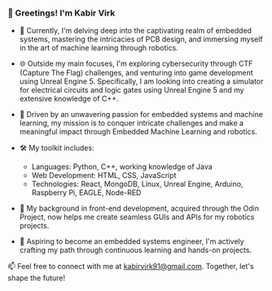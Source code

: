 ### 👋 Greetings! I'm Kabir Virk

- 🌱 Currently, I'm delving deep into the captivating realm of embedded systems, mastering the intricacies of PCB design, and immersing myself in the art of machine learning through robotics.

- 🌐 Outside my main focuses, I'm exploring cybersecurity through CTF (Capture The Flag) challenges, and venturing into game development using Unreal Engine 5. Specifically, I am looking into creating a simulator for electrical circuits and logic gates using Unreal Engine 5 and my extensive knowledge of C++.

- 🤖 Driven by an unwavering passion for embedded systems and machine learning, my mission is to conquer intricate challenges and make a meaningful impact through Embedded Machine Learning and robotics.

- 🛠️ My toolkit includes:

   - Languages: Python, C++, working knowledge of Java
   - Web Development: HTML, CSS, JavaScript
   - Technologies: React, MongoDB, Linux, Unreal Engine, Arduino, Raspberry Pi, EAGLE, Node-RED

- 🔌 My background in front-end development, acquired through the Odin Project, now helps me create seamless GUIs and APIs for my robotics projects.

- 💼 Aspiring to become an embedded systems engineer, I'm actively crafting my path through continuous learning and hands-on projects.

 
📫 Feel free to connect with me at kabirvirk91@gmail.com. Together, let's shape the future!




